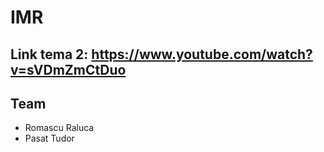 # IMR

## Link tema 2: https://www.youtube.com/watch?v=sVDmZmCtDuo

## Team
- Romascu Raluca
- Pasat Tudor

